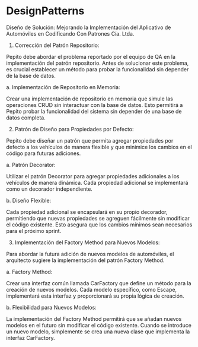 # DesignPatterns

Diseño de Solución: Mejorando la Implementación del Aplicativo de Automóviles en Codificando Con Patrones Cía. Ltda.

1. Corrección del Patrón Repositorio:

Pepito debe abordar el problema reportado por el equipo de QA en la implementación del patrón repositorio. Antes de solucionar este problema, es crucial establecer un método para probar la funcionalidad sin depender de la base de datos.

a. Implementación de Repositorio en Memoria:

Crear una implementación de repositorio en memoria que simule las operaciones CRUD sin interactuar con la base de datos. Esto permitirá a Pepito probar la funcionalidad del sistema sin depender de una base de datos completa.

2. Patrón de Diseño para Propiedades por Defecto:

Pepito debe diseñar un patrón que permita agregar propiedades por defecto a los vehículos de manera flexible y que minimice los cambios en el código para futuras adiciones.

a. Patrón Decorator:

Utilizar el patrón Decorator para agregar propiedades adicionales a los vehículos de manera dinámica. Cada propiedad adicional se implementará como un decorador independiente.

b. Diseño Flexible:

Cada propiedad adicional se encapsulará en su propio decorador, permitiendo que nuevas propiedades se agreguen fácilmente sin modificar el código existente. Esto asegura que los cambios mínimos sean necesarios para el próximo sprint.

3. Implementación del Factory Method para Nuevos Modelos:

Para abordar la futura adición de nuevos modelos de automóviles, el arquitecto sugiere la implementación del patrón Factory Method.

a. Factory Method:

Crear una interfaz común llamada CarFactory que define un método para la creación de nuevos modelos. Cada modelo específico, como Escape, implementará esta interfaz y proporcionará su propia lógica de creación.

b. Flexibilidad para Nuevos Modelos:

La implementación del Factory Method permitirá que se añadan nuevos modelos en el futuro sin modificar el código existente. Cuando se introduce un nuevo modelo, simplemente se crea una nueva clase que implementa la interfaz CarFactory.
